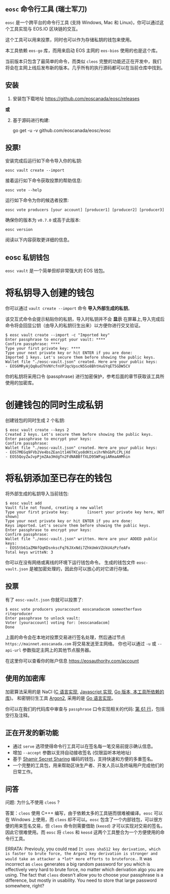 `eosc` 命令行工具 (瑞士军刀)
----------------------------

`eosc` 是一个跨平台的命令行工具 (支持 Windows, Mac 和 Linux)，你可以通过这个工具实现与 EOS.IO 区块链的交互。

这个工具可以用来投票，同时也可以作为存储私钥的钱包来使用。

本工具依赖 `eos-go` 库，而用来启动 EOS 主网的 `eos-bios` 使用的也是这个库。

当前版本只包含了最简单的命令，而类似 `cleos` 完整的功能还正在开发中，我们将会在主网上线后发布新的版本。几乎所有的执行源码都可以在当前仓库中找到。


安装
----

1. 安装包下载地址 https://github.com/eoscanada/eosc/releases

**或**

2. 基于源码进行构建:

    go get -u -v github.com/eoscanada/eosc/eosc


投票!
-----

安装完成后运行如下命令导入你的私钥:

```
eosc vault create --import
```

接着运行如下命令获取投票的帮助信息:

```
eosc vote --help
```

运行如下命令为你的候选者投票:

```
eosc vote producers [your account] [producer1] [producer2] [producer3]
```

确保你的版本为 `v0.7.0` 或高于此版本:

```
eosc version
```

阅读以下内容获取更详细的信息。


eosc 私钥钱包
-------------

`eosc vault` 是一个简单但却非常强大的 EOS 钱包。



将私钥导入创建的钱包
====================

你可以通过 `vault create --import` 命令 **导入外部生成的私钥**。

该交互式命令会提示粘贴你的私钥，导入时私钥并不会 **显示** 在屏幕上,导入完成后命令将会回显公钥（由导入的私钥衍生出来）以方便你进行交叉验证。

```
$ eosc vault create --import -c "Imported key"
Enter passphrase to encrypt your vault: ****
Confirm passphrase: ****
Type your first private key: ****
Type your next private key or hit ENTER if you are done:
Imported 1 keys. Let's secure them before showing the public keys.
Wallet file "./eosc-vault.json" created. Here are your public keys:
- EOS6MRyAjQq8ud7hVNYcfnVPJqcVpscN5So8BhtHuGYqET5GDW5CV
```

你的私钥将采用口令 (passphrase) 进行加密保护，参考后面的章节获取该工具所使用的加密库。



创建钱包的同时生成私钥
======================

创建钱包的同时生成 2 个私钥:

```
$ eosc vault create --keys 2
Created 2 keys. Let's secure them before showing the public keys.
Enter passphrase to encrypt your keys:
Confirm passphrase:
Wallet file "./eosc-vault.json" created. Here are your public keys:
- EOS7MEGq9FVb2Ve4bsZEan1t146TKCyo8dKtLvihrNhGbPLCPLjXd
- EOS5QoyZwJvpPjmZAa3HdgTn2FdNABBffXLD95WPagiARmaAHMhin
```


将私钥添加至已存在的钱包
========================

将外部生成的私钥导入当前钱包:

```
$ eosc vault add
Vault file not found, creating a new wallet
Type your first private key:        [insert your private key here, NOT shown]
Type your next private key or hit ENTER if you are done:
Keys imported. Let's secure them before showing the public keys.
Enter passphrase to encrypt your keys:
Confirm passphrase:
Wallet file "./eosc-vault.json" written. Here are your ADDED public keys:
- EOS5tb61aZMAfQqKDsnkscFq76JXxNdi7ZhkUmkVZUkU4zPzfeAFx
Total keys writteN: 3
```

你可以在没有网络或离线的环境下运行钱包命令。
生成的钱包文件 `eosc-vault.json` 是被加密处理的，因此你可以放心的对它进行存储。

投票
----

有了 `eosc-vault.json` 你就可以投票了:

```
$ eosc vote producers youraccount eoscanadacom someotherfavo riteproducer
Enter passphrase to unlock vault:
Voter [youraccount] voting for: [eoscanadacom]
Done
```

上面的命令会在本地对投票交易进行签名处理，然后通过节点 `https://mainnet.eoscanada.com` 将交易发送至主网络。
你也可以通过 `-u` 或 `--api-url` 参数指定主网上的其他节点服务器。

在这里你可以查看你的账户信息 https://eosauthority.com/account



使用的加密库
------------

加密算法采用的是 NaCl
([C 语言实现](https://tweetnacl.cr.yp.to/), [Javascript 实现](https://github.com/dchest/tweetnacl-js),
[Go 版本, 本工具所依赖的库](https://godoc.org/golang.org/x/crypto/nacl/secretbox))。
和密钥衍生工具 [Argon2](https://en.wikipedia.org/wiki/Argon2),
采用的是 [Go 语言实现](https://godoc.org/golang.org/x/crypto/argon2)。

你可以在我们的代码库中审查与 `passphrase` 口令实现相关的代码: [第 61 行](./vault/passphrase.go)，包括空行及注释。




正在开发的新功能
----------------

* 通过 `serve` 选项使得命令行工具可以在签名每一笔交易前提示确认信息。
* 增加 `--accept` 参数以支持自动接收签名 (仅限监听本地地址)
* 基于 [Shamir Secret Sharing](https://en.wikipedia.org/wiki/Shamir%27s_Secret_Sharing) 编码的钱包，支持快速和方便的多重签名。
* 一个完整的工具包，用来帮助区块生产者、开发人员以及终端用户完成他们的日常工作。


问答
----

问题: 为什么不使用 `cleos` ?

答案：`cleos` 使用 C+++ 编写，由于依赖太多的工具链而很难被编译。`eosc` 可以在 Windows 上使用，而 `cleos` 却不可以。`eosc` 包含了一个内部钱包，可以很方便的用来签名交易，但 `cleos` 命令则需要借助 (`keosd`) 才可以实现对交易的签名，因此它很难使用。而 `eosc` 将 `cleos` 和 `keosd` 这两个工具整合为一个方便使用的命令行工具。

ERRATA: Previouly, you could read `It uses sha512 key derivation,
which is faster to brute force, the Argon2 key derivation is stronger
and would take an attacker a *lot* more efforts to bruteforce.`. It
was incorrect as `cleos` generates a big random password for you which
is effectively very hard to brute force, no matter which derivation
algo you are using.  The fact that `cleos` doesn't allow you to choose
your passphrase is a difference, but mostly in usability. You need to
store that large password somewhere, right?
